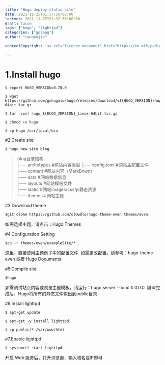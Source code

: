 ```yaml
---
title: "Hugo deploy static site"
date: 2021-11-25T01:37:56+08:00
lastmod: 2021-11-25T01:37:56+08:00
draft: false
tags: ["hugo", "lighttpd"]
categories: ["golang"]
author: "tangmujie"

contentCopyright: '<a rel="license noopener" href="https://en.wikipedia.org/wiki/Wikipedia:Text_of_Creative_Commons_Attribution-ShareAlike_3.0_Unported_License" target="_blank">Creative Commons Attribution-ShareAlike License</a>'

---
```


# 1.Install hugo
```shell
$ export HUGO_VERSION=0.70.0

$ wget https://github.com/gohugoio/hugo/releases/download/v${HUGO_VERSION}/hugo_${HUGO_VERSION}_Linux-64bit.tar.gz

$ tar -zxvf hugo_${HUGO_VERSION}_Linux-64bit.tar.gz

$ chmod +x hugo

$ cp hugo /usr/local/bin
```

#2.Create site
```shell
$ hugo new site blog
```

> blog目录结构:  
├── archetypes      #网站内容类型
├── config.toml     #网站主配置文件  
├── content         #网站内容（MarkDown）  
├── data            #网站数据信息  
├── layouts         #网站模板文件  
├── static          #网站images/css/js静态资源  
└── themes          #网站主题  

#3.Download theme
```shell
$git clone https://github.com/olOwOlo/hugo-theme-even themes/even
```
如需选择主题，请点击：Hugo Themes

#4.Configuration Setting
```shell
$cp -r themes/even/exampleSite/* .
```
这里，直接使用主题例子中的配置文件. 如需更改配置，请参考：hugo-theme-even 或者 Hugo Documents

#5.Compile site
```shell
$hugo
```
如需调试站点内容或浏览主题模板，请运行：hugo server --bind 0.0.0.0. 编译完成后，Hugo将所有的静态文件输出到public目录

#6.Install lighttpd
```shell
$ apt-get update

$ apt-get -y install lighttpd

$ cp public/* /var/www/html
```

#7.Enable lighttpd
```shell
$ systemctl start lighttpd
```
开启 Web 服务后，打开浏览器，输入域名或IP即可
